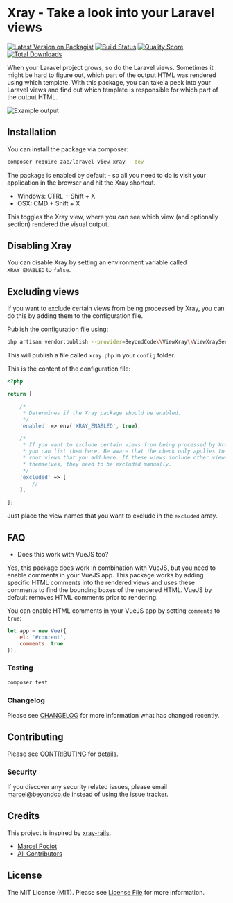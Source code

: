 # Xray - Take a look into your Laravel views

[![Latest Version on Packagist](https://img.shields.io/packagist/v/zae/laravel-view-xray.svg?style=flat-square)](https://packagist.org/packages/zae/laravel-view-xray)
[![Build Status](https://img.shields.io/travis/zae/laravel-view-xray/master.svg?style=flat-square)](https://travis-ci.org/zae/laravel-view-xray)
[![Quality Score](https://img.shields.io/scrutinizer/g/zae/laravel-view-xray.svg?style=flat-square)](https://scrutinizer-ci.com/g/zae/laravel-view-xray)
[![Total Downloads](https://img.shields.io/packagist/dt/zae/laravel-view-xray.svg?style=flat-square)](https://packagist.org/packages/zae/laravel-view-xray)

When your Laravel project grows, so do the Laravel views. Sometimes it might be hard to figure out, which part of the output HTML was rendered using which template.
With this package, you can take a peek into your Laravel views and find out which template is responsible for which part of the output HTML.

![Example output](https://beyondco.de/github/xray/xray.png)

## Installation

You can install the package via composer:

```bash
composer require zae/laravel-view-xray --dev
```

The package is enabled by default - so all you need to do is visit your application in the browser and hit the Xray shortcut.

- Windows: CTRL + Shift + X
- OSX: CMD + Shift + X

This toggles the Xray view, where you can see which view (and optionally section) rendered the visual output.

## Disabling Xray

You can disable Xray by setting an environment variable called `XRAY_ENABLED` to `false`.

## Excluding views

If you want to exclude certain views from being processed by Xray, you can do this by adding them to the configuration file.

Publish the configuration file using:

```bash
php artisan vendor:publish --provider=BeyondCode\\ViewXray\\ViewXrayServiceProvider
``` 

This will publish a file called `xray.php` in your `config` folder.

This is the content of the configuration file:

```php
<?php

return [

    /*
     * Determines if the Xray package should be enabled.
     */
    'enabled' => env('XRAY_ENABLED', true),

    /*
     * If you want to exclude certain views from being processed by Xray,
     * you can list them here. Be aware that the check only applies to the
     * root views that you add here. If these views include other views
     * themselves, they need to be excluded manually.
     */
    'excluded' => [
        //
    ],

];
```

Just place the view names that you want to exclude in the `excluded` array.

## FAQ

- Does this work with VueJS too?

Yes, this package does work in combination with VueJS, but you need to enable comments in your VueJS app. This package works by adding specific HTML comments into the rendered views and uses
these comments to find the bounding boxes of the rendered HTML. VueJS by default removes HTML comments prior to rendering.

You can enable HTML comments in your VueJS app by setting `comments` to `true`:

```javascript
let app = new Vue({
    el: '#content',
    comments: true
});
```

### Testing

``` bash
composer test
```

### Changelog

Please see [CHANGELOG](CHANGELOG.md) for more information what has changed recently.

## Contributing

Please see [CONTRIBUTING](CONTRIBUTING.md) for details.

### Security

If you discover any security related issues, please email marcel@beyondco.de instead of using the issue tracker.

## Credits

This project is inspired by [xray-rails](https://github.com/brentd/xray-rails).

- [Marcel Pociot](https://github.com/mpociot)
- [All Contributors](../../contributors)

## License

The MIT License (MIT). Please see [License File](LICENSE.md) for more information.
